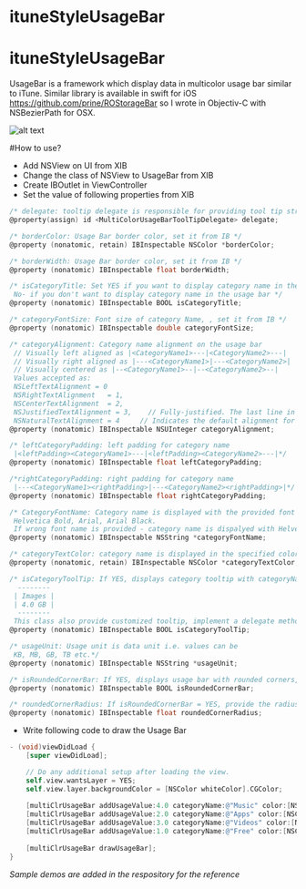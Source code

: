 # ituneStyleUsageBar
# ituneStyleUsageBar
UsageBar is a framework which display data in multicolor usage bar similar to iTune. Similar library is available in swift for iOS https://github.com/prine/ROStorageBar
so I wrote in Objectiv-C with NSBezierPath for OSX.

![alt text](https://github.com/sainianil/ituneStyleUsageBar/blob/master/snapshot.png "Usage Bar Snapshot")


#How to use?
- Add NSView on UI from XIB
- Change the class of NSView to UsageBar from XIB
- Create IBOutlet in ViewController
- Set the value of following properties from XIB
```objective-c
/* delegate: tooltip delegate is responsible for providing tool tip string.*/
@property(assign) id <MultiColorUsageBarToolTipDelegate> delegate;

/* borderColor: Usage Bar border color, set it from IB */
@property (nonatomic, retain) IBInspectable NSColor *borderColor;

/* borderWidth: Usage Bar border color, set it from IB */
@property (nonatomic) IBInspectable float borderWidth;

/* isCategoryTitle: Set YES if you want to display category name in the usage bar, 
 No- if you don't want to display category name in the usage bar */
@property (nonatomic) IBInspectable BOOL isCategoryTitle;

/* categoryFontSize: Font size of category Name, , set it from IB */
@property (nonatomic) IBInspectable double categoryFontSize;

/* categoryAlignment: Category name alignment on the usage bar
 // Visually left aligned as |<CategoryName1>---|<CategoryName2>---|
 // Visually right aligned as |---<CategoryName1>|---<CategoryName2>|
 // Visually centered as |--<CategoryName1>--|--<CategoryName2>--|
 Values accepted as:
 NSLeftTextAlignment = 0
 NSRightTextAlignment	= 1,
 NSCenterTextAlignment	= 2,
 NSJustifiedTextAlignment = 3,    // Fully-justified. The last line in a paragraph is natural-aligned.
 NSNaturalTextAlignment	= 4     // Indicates the default alignment for script*/
@property (nonatomic) IBInspectable NSUInteger categoryAlignment;

/* leftCategoryPadding: left padding for category name
 |<leftPadding><CategoryName1>---|<leftPadding><CategoryName2>---|*/
@property (nonatomic) IBInspectable float leftCategoryPadding;

/*rightCategoryPadding: right padding for category name
 |---<CategoryName1><rightPadding>|---<CategoryName2><rightPadding>|*/
@property (nonatomic) IBInspectable float rightCategoryPadding;

/* CategoryFontName: Category name is displayed with the provided font name such as 
 Helvetica Bold, Arial, Arial Black.
 If wrong font name is provided - category name is dispalyed with Helvetica Bold and font size = 10*/
@property (nonatomic) IBInspectable NSString *categoryFontName;

/* categoryTextColor: category name is displayed in the specified color. */
@property (nonatomic, retain) IBInspectable NSColor *categoryTextColor;

/* isCategoryToolTip: If YES, displays category tooltip with categoryName and usage value with unit, if NO- no tooltip is provided. Tooltip is displayed as below by default if isCategoryToolTip = YES
  --------
 | Images |
 | 4.0 GB |
  --------
 This class also provide customized tooltip, implement a delegate method stringForToolTip of MultiColorUsageBarToolTipDelegate */
@property (nonatomic) IBInspectable BOOL isCategoryToolTip;

/* usageUnit: Usage unit is data unit i.e. values can be
 KB, MB, GB, TB etc.*/
@property (nonatomic) IBInspectable NSString *usageUnit;

/* isRoundedCornerBar: If YES, displays usage bar with rounded corners, if NO- displays rectangle usage bar */
@property (nonatomic) IBInspectable BOOL isRoundedCornerBar;

/* roundedCornerRadius: If isRoundedCornerBar = YES, provide the radius for rounded corners but it should be less than or equal to the height of usage bar */
@property (nonatomic) IBInspectable float roundedCornerRadius;
```
- Write following code to draw the Usage Bar

```objective-c
- (void)viewDidLoad {
    [super viewDidLoad];

    // Do any additional setup after loading the view.
    self.view.wantsLayer = YES;
    self.view.layer.backgroundColor = [NSColor whiteColor].CGColor;
    
    [multiClrUsageBar addUsageValue:4.0 categoryName:@"Music" color:[NSColor cyanColor]];
    [multiClrUsageBar addUsageValue:2.0 categoryName:@"Apps" color:[NSColor greenColor]];
    [multiClrUsageBar addUsageValue:3.0 categoryName:@"Videos" color:[NSColor orangeColor]];
    [multiClrUsageBar addUsageValue:1.0 categoryName:@"Free" color:[NSColor grayColor]];
    
    [multiClrUsageBar drawUsageBar];
}
```

<I>Sample demos are added in the respository for the reference</I>
